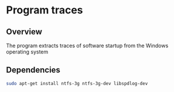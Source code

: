 Program traces
====================================

## Overview
The program extracts traces of software startup 
from the Windows operating system

## Dependencies
```bash
sudo apt-get install ntfs-3g ntfs-3g-dev libspdlog-dev
```